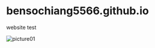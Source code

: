 # bensochiang5566.github.io
website test

![picture01](https://github.com/user-attachments/assets/8544d28d-a896-46c2-be39-6c946928a796)
